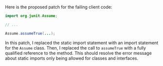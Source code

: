 Here is the proposed patch for the failing client code:

```java
import org.junit.Assume;

// ...

Assume.assumeTrue(...);
```

In this patch, I replaced the static import statement with an import statement for the `Assume` class. Then, I replaced the call to `assumeTrue` with a fully qualified reference to the method. This should resolve the error message about static imports only being allowed for classes and interfaces.